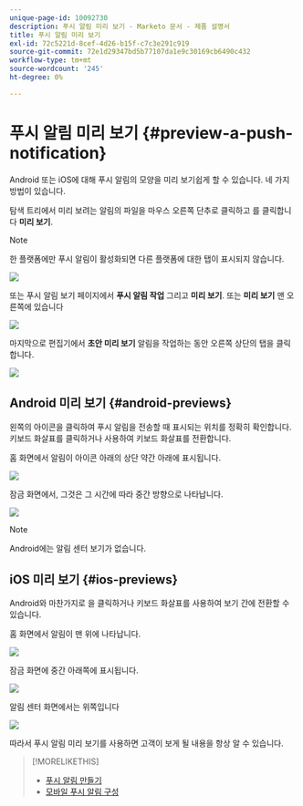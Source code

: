 ```yaml
---
unique-page-id: 10092730
description: 푸시 알림 미리 보기 - Marketo 문서 - 제품 설명서
title: 푸시 알림 미리 보기
exl-id: 72c5221d-8cef-4d26-b15f-c7c3e291c919
source-git-commit: 72e1d29347bd5b77107da1e9c30169cb6490c432
workflow-type: tm+mt
source-wordcount: '245'
ht-degree: 0%

---
```


# 푸시 알림 미리 보기 {#preview-a-push-notification}

Android 또는 iOS에 대해 푸시 알림의 모양을 미리 보기쉽게 할 수 있습니다. 네 가지 방법이 있습니다.

탐색 트리에서 미리 보려는 알림의 파일을 마우스 오른쪽 단추로 클릭하고 를 클릭합니다 **미리 보기**.

>[!NOTE]
>
>한 플랫폼에만 푸시 알림이 활성화되면 다른 플랫폼에 대한 탭이 표시되지 않습니다.

![](assets/image2015-9-4-9-3a52-3a27.png)

또는 푸시 알림 보기 페이지에서 **푸시 알림 작업** 그리고 **미리 보기**. 또는 **미리 보기** 맨 오른쪽에 있습니다

![](assets/image2015-9-4-10-3a53-3a28.png)

마지막으로 편집기에서 **초안 미리 보기** 알림을 작업하는 동안 오른쪽 상단의 탭을 클릭합니다.

![](assets/image2015-9-14-15-3a55-3a26.png)

## Android 미리 보기 {#android-previews}

왼쪽의 아이콘을 클릭하여 푸시 알림을 전송할 때 표시되는 위치를 정확히 확인합니다. 키보드 화살표를 클릭하거나 사용하여 키보드 화살표를 전환합니다.

홈 화면에서 알림이 아이콘 아래의 상단 약간 아래에 표시됩니다.

![](assets/image2015-9-17-16-3a57-3a0.png)

잠금 화면에서, 그것은 그 시간에 따라 중간 방향으로 나타납니다.

![](assets/image2015-9-17-16-3a58-3a47.png)

>[!NOTE]
>
>Android에는 알림 센터 보기가 없습니다.

## iOS 미리 보기 {#ios-previews}

Android와 마찬가지로 을 클릭하거나 키보드 화살표를 사용하여 보기 간에 전환할 수 있습니다.

홈 화면에서 알림이 맨 위에 나타납니다.

![](assets/image2015-9-17-17-3a0-3a28.png)

잠금 화면에 중간 아래쪽에 표시됩니다.

![](assets/image2015-9-17-17-3a2-3a1.png)

알림 센터 화면에서는 위쪽입니다

![](assets/image2015-9-17-17-3a3-3a15.png)

따라서 푸시 알림 미리 보기를 사용하면 고객이 보게 될 내용을 항상 알 수 있습니다.

>[!MORELIKETHIS]
>
>* [푸시 알림 만들기](/help/marketo/product-docs/mobile-marketing/push-notifications/create-a-push-notification.md)
>* [모바일 푸시 알림 구성](/help/marketo/product-docs/mobile-marketing/push-notifications/configure-mobile-push-notification.md)

